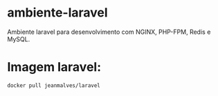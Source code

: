 # ambiente-laravel
Ambiente laravel para desenvolvimento com NGINX, PHP-FPM, Redis e MySQL.

# Imagem laravel:
`docker pull jeanmalves/laravel`

